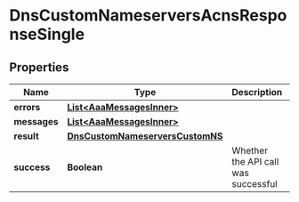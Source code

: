 

# DnsCustomNameserversAcnsResponseSingle


## Properties

| Name | Type | Description | Notes |
|------------ | ------------- | ------------- | -------------|
|**errors** | [**List&lt;AaaMessagesInner&gt;**](AaaMessagesInner.md) |  |  |
|**messages** | [**List&lt;AaaMessagesInner&gt;**](AaaMessagesInner.md) |  |  |
|**result** | [**DnsCustomNameserversCustomNS**](DnsCustomNameserversCustomNS.md) |  |  |
|**success** | **Boolean** | Whether the API call was successful |  |



